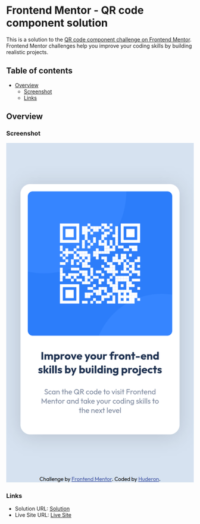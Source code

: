 # Frontend Mentor - QR code component solution

This is a solution to the [QR code component challenge on Frontend Mentor](https://www.frontendmentor.io/challenges/qr-code-component-iux_sIO_H). Frontend Mentor challenges help you improve your coding skills by building realistic projects. 

## Table of contents

- [Overview](#overview)
  - [Screenshot](#screenshot)
  - [Links](#links)

## Overview

### Screenshot

![](./screenshot.png)

### Links

- Solution URL: [Solution](https://github.com/Huderon/frontendmentor.io/tree/main/qr-code-component)
- Live Site URL: [Live Site](https://huderon.github.io/frontendmentor.io/qr-code-component/)

